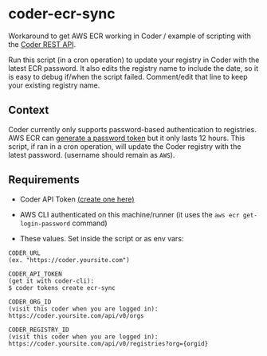 # coder-ecr-sync

Workaround to get AWS ECR working in Coder / example of scripting with the [Coder REST API](https://apidocs.coder.com).

Run this script (in a cron operation) to update your registry in Coder with the latest ECR password. It also edits the registry name to include the date, so it is easy to debug if/when the script failed. Comment/edit that line to keep your existing registry name.

## Context

Coder currently only supports password-based authentication to registries. AWS ECR can [generate a password token](https://docs.aws.amazon.com/cli/latest/reference/ecr/get-login-password.html) but it only lasts 12 hours. This script, if ran in a cron operation, will update the Coder registry with the latest password. (username should remain as `AWS`).

## Requirements

- Coder API Token [(create one here)](https://github.com/cdr/coder-cli/blob/master/docs/coder_tokens_create.md)

- AWS CLI authenticated on this machine/runner (it uses the `aws ecr get-login-password` command)

- These values. Set inside the script or as env vars:

```text
CODER_URL
(ex. "https://coder.yoursite.com")

CODER_API_TOKEN
(get it with coder-cli):
$ coder tokens create ecr-sync

CODER_ORG_ID
(visit this coder when you are logged in):
https://coder.yoursite.com/api/v0/orgs

CODER_REGISTRY_ID
(visit this coder when you are logged in):
https://coder.yoursite.com/api/v0/registries?org={orgid}
```
